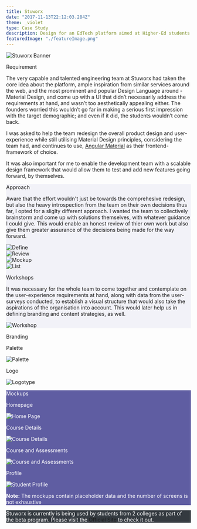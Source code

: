 ```yaml
---
title: Stuworx
date: "2017-11-13T22:12:03.284Z"
theme: _violet
type: Case Study
description: Design for an EdTech platform aimed at Higher-Ed students. 
featuredImage: "./featureImage.png"
---
```

<img src="./featureImage.png" alt="Stuworx Banner">

<div class="sec-2">
          <div class="hl">
                <p class="heading__gray">Requirement</p>
          </div>
<div class="pr">

The very capable and talented engineering team at Stuworx had taken the core idea about the platform, ample inspiration from similar services around the web, and the most prominent and popular Design Language around - Material Design, and come up with a UI that didn’t necessarily address the requirements at hand, and wasn’t too aesthetically appealing either. The founders worried this wouldn’t go far in making a serious first impression with the target demographic; and even if it did, the students wouldn’t come back. 

I was asked to help the team redesign the overall product design and user-experience while still utilising Material Design principles, considering the team had, and continues to use, [Angular Material](https://material.angularjs.org/latest/) as their frontend-framework of choice. 

It was also important for me to enable the development team with a scalable design framework that would allow them to test and add new features going forward, by themselves.

</div>
</div>

<div class="cs-fw" style="background-color: #f2f2f8">
<div class="sec-2">
          <div class="hl">
                <p class="heading__gray">Approach</p>
          </div>
<div class="pr">

Aware that the effort wouldn't just be towards the comprehesive redesign, but also the heavy introspection from the team on their own decisions thus far, I opted for a sliglty different approach. I wanted the team to collectively brainstorm and come up with solutions themselves, with whatever guidance I could give. This would enable an honest review of thier own work but also give them greater assurance of the decisions being made for the way forward.

<div class="cf">

<div class="fl w-50 w-25-ns pr2">	
<img src="./process/define.png" alt="Define">
</div>	

<div class="fl w-50 w-25-ns pr2">
<img src="./process/review.png" alt="Review">
</div>

<div class="fl w-50 w-25-ns pr2">
<img src="./process/mockup.png" alt="Mockup"> 
</div>

<div class="fl w-50 w-25-ns pr2">
<img src="./process/list.png" alt="List"> 
</div>

</div>

<p class="captions__st">Workshops</p>

It was necessary for the whole team to come together and contemplate on the user-experience requirements at hand, along with data from the user-surveys conducted, to establish a visual structure that would also take the aspirations of the organisation into account. This would later help us in defining branding and content strategies, as well.

</div>
</div>


<div class="sec-2">
<div class="hl">
<p class="heading__gray"></p>
</div>
<div class="pr-r">
<img src="./photo.png" alt="Workshop" />
</div>
</div>

</div>

<div class="cs-fw">
<div class="sec-2">
          <div class="hl">
                <p class="heading__gray">Branding</p>
          </div>
<div class="pr-r">

<div class="cf">
<div class="fl w-50-ns w-100 pr2 pr4-ns">
  <p class="captions__st">Palette</p>
		<img src="./branding/palette.png" alt="Palette">
	</div>
<div class="fl w-50-ns w-100 pr2 pr4-ns">
  <p class="captions__st">Logo</p>
		<img src="./branding/logotype.png" alt="Logotype">
	</div>	
</div>

</div>

</div>
</div>


<div class="cs-fw" style="background-color: #5F5DA2; color: white">

<div class="sec-2">
          <div class="hl">
                <p class="heading__white">Mockups</p>
          </div>
<div class="pr-r">
  <p class="captions" style="color: white">Homepage </p>

<img src="./mockups/homepage.png" alt="Home Page">

</div>

</div>

<div class="sec-2">
          <div class="hl">
            <p></p>
          </div>
<div class="pr-r">

<p class="captions" style="color: white">Course Details </p>

<img src="./mockups/course.png" alt="Course Details">

</div>

</div>

<div class="sec-2">
          <div class="hl">
            <p></p>
          </div>
<div class="pr-r">
<p class="captions" style="color: white">Course and Assessments </p>

<img src="./mockups/assessment.png" alt="Course and Assessments">

</div>

</div>


<div class="sec-2">
          <div class="hl">
            <p></p>
          </div>
<div class="pr-r">
<p class="captions" style="color: white">Profile</p>

<img src="./mockups/profile.png" alt="Student Profile">

</div>

</div>

<p class="tc"><b>Note:</b> The mockups contain placeholder data and the number of screens is not exhaustive</p>

</div>



<div class="cs-fw" style="background-color: #343A40; color: white">
<div class="cs">

<p class="tc pv4">Stuworx is currently is being used by students from 2 colleges as part of the beta program. Please visit the <a href="https://www.stuworx.com" target="_blank">Official Site</a> to check it out.</p>

</div>  
</div>

